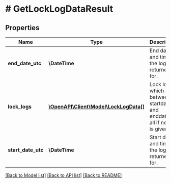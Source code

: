 # # GetLockLogDataResult

## Properties

Name | Type | Description | Notes
------------ | ------------- | ------------- | -------------
**end_date_utc** | **\DateTime** | End date and time the logs are returned for. | [optional]
**lock_logs** | [**\OpenAPI\Client\Model\LockLogData[]**](LockLogData.md) | Lock logs which are between startdate and enddate (or all if neither is given). | [optional]
**start_date_utc** | **\DateTime** | Start date and time the logs are returned for. | [optional]

[[Back to Model list]](../../README.md#models) [[Back to API list]](../../README.md#endpoints) [[Back to README]](../../README.md)
